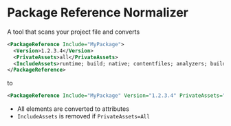 # Package Reference Normalizer

A tool that scans your project file and converts

``` xml
<PackageReference Include="MyPackage">
  <Version>1.2.3.4</Version>
  <PrivateAssets>all</PrivateAssets>
  <IncludeAssets>runtime; build; native; contentfiles; analyzers; buildtransitive</IncludeAssets>
</PackageReference>
```

to 

``` xml
<PackageReference Include="MyPackage" Version="1.2.3.4" PrivateAssets="all" />
```

- All elements are converted to attributes
- `IncludeAssets` is removed if `PrivateAssets=All` 

